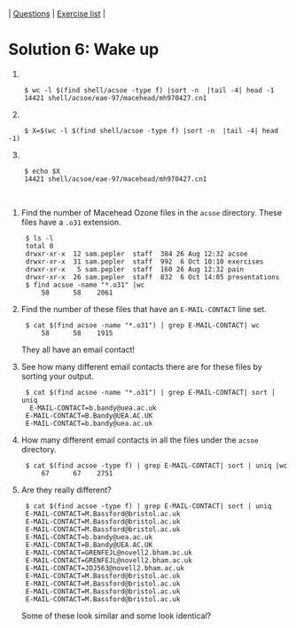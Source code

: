 | [Questions](shell_exercise6_wakeup.md) | [Exercise list](shell_exercise_index.md) |
 
# Solution 6: Wake up

1.

        $ wc -l $(find shell/acsoe -type f) |sort -n  |tail -4| head -1
        14421 shell/acsoe/eae-97/macehead/mh970427.cn1

2.

        $ X=$(wc -l $(find shell/acsoe -type f) |sort -n  |tail -4| head -1)


3. 

        $ echo $X
        14421 shell/acsoe/eae-97/macehead/mh970427.cn1


 
1. Find the number of Macehead Ozone files in the `acsoe` directory. These files have a `.o31` extension.

        $ ls -l
        total 0
        drwxr-xr-x  12 sam.pepler  staff  384 26 Aug 12:32 acsoe
        drwxr-xr-x  31 sam.pepler  staff  992  6 Oct 10:10 exercises
        drwxr-xr-x   5 sam.pepler  staff  160 26 Aug 12:32 pain
        drwxr-xr-x  26 sam.pepler  staff  832  6 Oct 14:05 presentations
        $ find acsoe -name "*.o31" |wc 
            58      58    2061

2. Find the number of these files that have an `E-MAIL-CONTACT` line set. 

        $ cat $(find acsoe -name "*.o31") | grep E-MAIL-CONTACT| wc
            58      58    1915
    
    They all have an email contact!

3. See how many different email contacts there are for these files by sorting your output.  

        $ cat $(find acsoe -name "*.o31") | grep E-MAIL-CONTACT| sort | uniq
         E-MAIL-CONTACT=b.bandy@uea.ac.uk
        E-MAIL-CONTACT=B.Bandy@UEA.AC.UK
        E-MAIL-CONTACT=b.bandy@uea.ac.uk

4. How many different email contacts in all the files under the `acsoe` directory. 

        $ cat $(find acsoe -type f) | grep E-MAIL-CONTACT| sort | uniq |wc
            67      67    2751

5. Are they really different?

        $ cat $(find acsoe -type f) | grep E-MAIL-CONTACT| sort | uniq  
        E-MAIL-CONTACT=M.Bassford@bristol.ac.uk    
        E-MAIL-CONTACT=M.Bassford@bristol.ac.uk         
        E-MAIL-CONTACT=M.Bassford@bristol.ac.uk              
        E-MAIL-CONTACT=b.bandy@uea.ac.uk
        E-MAIL-CONTACT=B.Bandy@UEA.AC.UK
        E-MAIL-CONTACT=GRENFEJL@novell2.bham.ac.uk
        E-MAIL-CONTACT=GRENFEJL@novell2.bham.ac.uk    
        E-MAIL-CONTACT=JDJ563@novell2.bham.ac.uk
        E-MAIL-CONTACT=M.Bassford@bristol.ac.uk
        E-MAIL-CONTACT=M.Bassford@bristol.ac.uk          
        E-MAIL-CONTACT=M.Bassford@bristol.ac.uk             
        E-MAIL-CONTACT=M.Bassford@bristol.ac.uk                   

    Some of these look similar and some look identical?
         